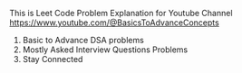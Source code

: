This is Leet Code Problem Explanation for Youtube Channel 
https://www.youtube.com/@BasicsToAdvanceConcepts

1. Basic to Advance DSA problems
2. Mostly Asked Interview Questions Problems
3. Stay Connected 